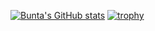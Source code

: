 [![Bunta's GitHub stats](https://github-readme-stats.vercel.app/api?username=Buntamatsushita
)](https://github.com/Buntamatsushita/github-readme-stats)
[![trophy](https://github-profile-trophy.vercel.app/?username=Buntamatsushita)](https://github.com/Buntamatsushita/github-profile-trophy)

